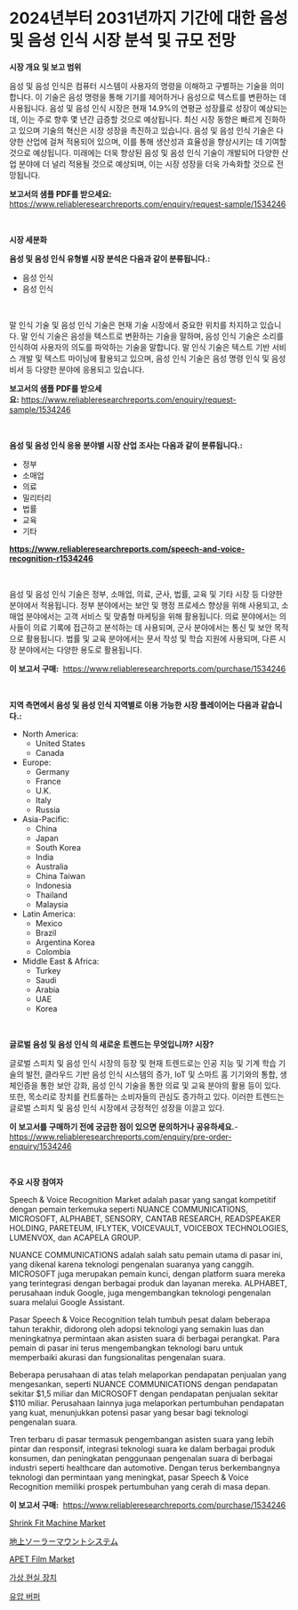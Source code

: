 <p><h1>2024년부터 2031년까지 기간에 대한 음성 및 음성 인식 시장 분석 및 규모 전망</h1></p><p><strong>시장 개요 및 보고 범위</strong></p>
<p><p>음성 및 음성 인식은 컴퓨터 시스템이 사용자의 명령을 이해하고 구별하는 기술을 의미합니다. 이 기술은 음성 명령을 통해 기기를 제어하거나 음성으로 텍스트를 변환하는 데 사용됩니다. 음성 및 음성 인식 시장은 현재 14.9%의 연평균 성장률로 성장이 예상되는데, 이는 주로 향후 몇 년간 급증할 것으로 예상됩니다. 최신 시장 동향은 빠르게 진화하고 있으며 기술의 혁신은 시장 성장을 촉진하고 있습니다. 음성 및 음성 인식 기술은 다양한 산업에 걸쳐 적용되어 있으며, 이를 통해 생산성과 효율성을 향상시키는 데 기여할 것으로 예상됩니다. 미래에는 더욱 향상된 음성 및 음성 인식 기술이 개발되어 다양한 산업 분야에 더 널리 적용될 것으로 예상되며, 이는 시장 성장을 더욱 가속화할 것으로 전망됩니다.</p></p>
<p><strong>보고서의 샘플 PDF를 받으세요:</strong> <a href="https://www.reliableresearchreports.com/enquiry/request-sample/1534246">https://www.reliableresearchreports.com/enquiry/request-sample/1534246</a></p>
<p>&nbsp;</p>
<p><strong>시장 세분화</strong></p>
<p><strong>음성 및 음성 인식 유형별 시장 분석은 다음과 같이 분류됩니다.:</strong></p>
<p><ul><li>음성 인식</li><li>음성 인식</li></ul></p>
<p>&nbsp;</p>
<p><p>말 인식 기술 및 음성 인식 기술은 현재 기술 시장에서 중요한 위치를 차지하고 있습니다. 말 인식 기술은 음성을 텍스트로 변환하는 기술을 말하며, 음성 인식 기술은 소리를 인식하여 사용자의 의도를 파악하는 기술을 말합니다. 말 인식 기술은 텍스트 기반 서비스 개발 및 텍스트 마이닝에 활용되고 있으며, 음성 인식 기술은 음성 명령 인식 및 음성 비서 등 다양한 분야에 응용되고 있습니다.</p></p>
<p><strong>보고서의 샘플 PDF를 받으세요:</strong>&nbsp;<a href="https://www.reliableresearchreports.com/enquiry/request-sample/1534246">https://www.reliableresearchreports.com/enquiry/request-sample/1534246</a></p>
<p>&nbsp;</p>
<p><strong> 음성 및 음성 인식 응용 분야별 시장 산업 조사는 다음과 같이 분류됩니다.:</strong></p>
<p><ul><li>정부</li><li>소매업</li><li>의료</li><li>밀리터리</li><li>법률</li><li>교육</li><li>기타</li></ul></p>
<p><strong><a href="https://www.reliableresearchreports.com/speech-and-voice-recognition-r1534246">https://www.reliableresearchreports.com/speech-and-voice-recognition-r1534246</a></strong></p>
<p>&nbsp;</p>
<p><p>음성 및 음성 인식 기술은 정부, 소매업, 의료, 군사, 법률, 교육 및 기타 시장 등 다양한 분야에서 적용됩니다. 정부 분야에서는 보안 및 행정 프로세스 향상을 위해 사용되고, 소매업 분야에서는 고객 서비스 및 맞춤형 마케팅을 위해 활용됩니다. 의료 분야에서는 의사들이 의료 기록에 접근하고 분석하는 데 사용되며, 군사 분야에서는 통신 및 보안 목적으로 활용됩니다. 법률 및 교육 분야에서는 문서 작성 및 학습 지원에 사용되며, 다른 시장 분야에서는 다양한 용도로 활용됩니다.</p></p>
<p><strong>이 보고서 구매:</strong>&nbsp; <a href="https://www.reliableresearchreports.com/purchase/1534246">https://www.reliableresearchreports.com/purchase/1534246</a></p>
<p>&nbsp;</p>
<p><strong>지역 측면에서 음성 및 음성 인식 지역별로 이용 가능한 시장 플레이어는 다음과 같습니다.:</strong></p>
<p><ul>
    <li>
        North America:
        <ul>
            <li>United States</li>
            <li>Canada</li>
        </ul>
    </li>
    <li>
        Europe:
        <ul>
            <li>Germany</li>
            <li>France</li>
            <li>U.K.</li>
            <li>Italy</li>
            <li>Russia</li>
        </ul>
    </li>
    <li>
        Asia-Pacific:
        <ul>
            <li>China</li>
            <li>Japan</li>
            <li>South Korea</li>
            <li>India</li>
            <li>Australia</li>
            <li>China Taiwan</li>
            <li>Indonesia</li>
            <li>Thailand</li>
            <li>Malaysia</li>
        </ul>
    </li>
    <li>
        Latin America:
        <ul>
            <li>Mexico</li>
            <li>Brazil</li>
            <li>Argentina Korea</li>
            <li>Colombia</li>
        </ul>
    </li>
    <li>
        Middle East & Africa:
        <ul>
            <li>Turkey</li>
            <li>Saudi</li>
            <li>Arabia</li>
            <li>UAE</li>
            <li>Korea</li>
        </ul>
    </li>
    </ul></p>
<p>&nbsp;</p>
<p><strong>글로벌 음성 및 음성 인식 의 새로운 트렌드는 무엇입니까? 시장?</strong></p>
<p><p>글로벌 스피치 및 음성 인식 시장의 등장 및 현재 트렌드로는 인공 지능 및 기계 학습 기술의 발전, 클라우드 기반 음성 인식 시스템의 증가, IoT 및 스마트 홈 기기와의 통합, 생체인증을 통한 보안 강화, 음성 인식 기술을 통한 의료 및 교육 분야의 활용 등이 있다. 또한, 목소리로 장치를 컨트롤하는 소비자들의 관심도 증가하고 있다. 이러한 트렌드는 글로벌 스피치 및 음성 인식 시장에서 긍정적인 성장을 이끌고 있다.</p></p>
<p><strong>이 보고서를 구매하기 전에 궁금한 점이 있으면 문의하거나 공유하세요.</strong>- <a href="https://www.reliableresearchreports.com/enquiry/pre-order-enquiry/1534246">https://www.reliableresearchreports.com/enquiry/pre-order-enquiry/1534246</a></p>
<p>&nbsp;</p>
<p><strong>주요 시장 참여자</strong></p>
<p><p>Speech & Voice Recognition Market adalah pasar yang sangat kompetitif dengan pemain terkemuka seperti NUANCE COMMUNICATIONS, MICROSOFT, ALPHABET, SENSORY, CANTAB RESEARCH, READSPEAKER HOLDING, PARETEUM, IFLYTEK, VOICEVAULT, VOICEBOX TECHNOLOGIES, LUMENVOX, dan ACAPELA GROUP. </p><p>NUANCE COMMUNICATIONS adalah salah satu pemain utama di pasar ini, yang dikenal karena teknologi pengenalan suaranya yang canggih. MICROSOFT juga merupakan pemain kunci, dengan platform suara mereka yang terintegrasi dengan berbagai produk dan layanan mereka. ALPHABET, perusahaan induk Google, juga mengembangkan teknologi pengenalan suara melalui Google Assistant.</p><p>Pasar Speech & Voice Recognition telah tumbuh pesat dalam beberapa tahun terakhir, didorong oleh adopsi teknologi yang semakin luas dan meningkatnya permintaan akan asisten suara di berbagai perangkat. Para pemain di pasar ini terus mengembangkan teknologi baru untuk memperbaiki akurasi dan fungsionalitas pengenalan suara.</p><p>Beberapa perusahaan di atas telah melaporkan pendapatan penjualan yang mengesankan, seperti NUANCE COMMUNICATIONS dengan pendapatan sekitar $1,5 miliar dan MICROSOFT dengan pendapatan penjualan sekitar $110 miliar. Perusahaan lainnya juga melaporkan pertumbuhan pendapatan yang kuat, menunjukkan potensi pasar yang besar bagi teknologi pengenalan suara.</p><p>Tren terbaru di pasar termasuk pengembangan asisten suara yang lebih pintar dan responsif, integrasi teknologi suara ke dalam berbagai produk konsumen, dan peningkatan penggunaan pengenalan suara di berbagai industri seperti healthcare dan automotive. Dengan terus berkembangnya teknologi dan permintaan yang meningkat, pasar Speech & Voice Recognition memiliki prospek pertumbuhan yang cerah di masa depan.</p></p>
<p><strong>이 보고서 구매:</strong>&nbsp;&nbsp;<a href="https://www.reliableresearchreports.com/purchase/1534246">https://www.reliableresearchreports.com/purchase/1534246</a></p>
<p><p><a href="https://view.publitas.com/reportprime-1/decoding-the-shrink-fit-machine-market-a-deep-dive-into-the-latest-market-trends-market-segmentation-and-competitive-analysis/">Shrink Fit Machine Market</a></p><p><a href="https://medium.com/@jacksonmith1931/%E5%9C%B0%E4%B8%8A%E3%82%BD%E3%83%BC%E3%83%A9%E3%83%BC%E3%83%9E%E3%82%A6%E3%83%B3%E3%83%88%E3%82%B7%E3%82%B9%E3%83%86%E3%83%A0%E5%B8%82%E5%A0%B4%E3%81%AF-%E5%B8%82%E5%A0%B4%E3%82%B7%E3%82%A7%E3%82%A2-%E5%B8%82%E5%A0%B4%E5%8B%95%E5%90%91-%E5%B8%82%E5%A0%B4%E6%88%90%E9%95%B7%E3%81%AB%E9%96%A2%E3%81%99%E3%82%8B%E6%83%85%E5%A0%B1%E3%82%92%E6%8F%90%E4%BE%9B%E3%81%97%E3%81%BE%E3%81%99-5634160c3bad">地上ソーラーマウントシステム</a></p><p><a href="https://issuu.com/reportprime-2/docs/apet-film-market-size-2030.pptx">APET Film Market</a></p><p><a href="https://github.com/ZacharyScthmitt4465/Market-Research-Report-List-1/blob/main/727385117992.md">가상 현실 장치</a></p><p><a href="https://medium.com/@sandubujor71/2024%EB%85%84%EB%B6%80%ED%84%B0-2031%EB%85%84%EA%B9%8C%EC%A7%80-%EC%98%88%EC%B8%A1%EB%90%9C-%EC%88%98%EC%9A%94-%EB%8F%99%ED%96%A5-%EB%B0%8F-%EC%8B%9C%EC%9E%A5-%EB%B6%84%EC%84%9D%EC%9D%84-%ED%86%B5%ED%95%9C-%EC%9C%A0%EC%95%95-%EB%B2%84%ED%8D%BC-%EC%8B%9C%EC%9E%A5-%EB%8F%99%ED%96%A5-00108f53b944">유압 버퍼</a></p></p>